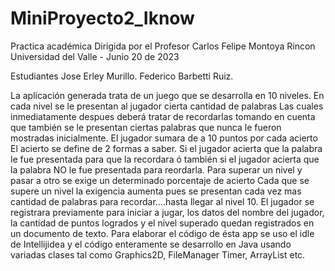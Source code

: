 # MiniProyecto2_Iknow
Practica académica
Dirigida por el Profesor Carlos Felipe Montoya Rincon
Universidad del Valle - Junio 20 de 2023

Estudiantes 
Jose Erley Murillo.
Federico Barbetti Ruiz.



La aplicación generada trata de un juego que se desarrolla en 10 niveles.
En cada nivel se le presentan al jugador cierta cantidad de palabras 
Las cuales inmediatamente despues deberá tratar de recordarlas tomando
en cuenta que también se le presentan ciertas palabras que nunca le fueron
mostradas inicialmente.
El jugador sumara de a 10 puntos por cada acierto
El acierto se define de 2 formas a saber.
Si el jugador acierta que la palabra le fue presentada para que la recordara
ó también si el jugador acierta que la palabra NO le fue presentada para reordarla.
Para superar un nivel y pasar a otro se exige un determinado porcentaje de acierto
Cada que se supere un nivel la exigencia aumenta pues se presentan cada vez mas
cantidad de palabras para recordar....hasta llegar al nivel 10.
El jugador se registrara previamente para iniciar a jugar, los datos del nombre del
jugador, la cantidad de puntos logrados y el nivel superado quedan registrados en 
un documento de texto.
Para elaborar el código de ésta app se uso el idle de Intellijidea y el código 
enteramente se desarrollo en Java usando variadas clases tal como Graphics2D, FileManager
Timer, ArrayList<String>  etc.
